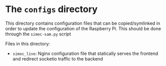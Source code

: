 # The `configs` directory

This directory contains configuration files that can be copied/symlinked
in order to update the configuration of the Raspberry Pi.
This should be done through the `simoc-sam.py` script

Files in this directory:
* `simoc_live`: Nginx configuration file that statically serves the
  frontend and redirect socketio traffic to the backend
